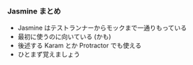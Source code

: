 ### Jasmine まとめ

* Jasmine はテストランナーからモックまで一通りもっている
* 最初に使うのに向いている (かも)
* 後述する Karam とか Protractor でも使える
* ひとまず覚えましょう
